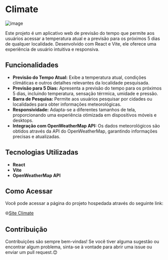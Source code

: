 # Climate

![image](https://github.com/user-attachments/assets/cb8e1e4c-7a19-4810-9183-8349b66fdbfe)

Este projeto é um aplicativo web de previsão do tempo que permite aos usuários acessar a temperatura atual e a previsão para os próximos 5 dias de qualquer localidade. Desenvolvido com React e Vite, ele oferece uma experiência de usuário intuitiva e responsiva.

## Funcionalidades

* **Previsão do Tempo Atual:** Exibe a temperatura atual, condições climáticas e outros detalhes relevantes da localidade pesquisada.
* **Previsão para 5 Dias:** Apresenta a previsão do tempo para os próximos 5 dias, incluindo temperatura, sensação térrmica, umidade e pressão.
* **Barra de Pesquisa:** Permite aos usuários pesquisar por cidades ou localidades para obter informações meteorológicas.
* **Responsividade:** Adapta-se a diferentes tamanhos de tela, proporcionando uma experiência otimizada em dispositivos móveis e desktops.
* **Integração com OpenWeatherMap API:** Os dados meteorológicos são obtidos através da API do OpenWeatherMap, garantindo informações precisas e atualizadas.

## Tecnologias Utilizadas

* **React**
* **Vite**
* **OpenWeatherMap API**

## Como Acessar

Você pode acessar a página do projeto hospedada através do seguinte link:

🌐[Site Climate]([https://favorite-movie-neon.vercel.app/](https://climate-wine-ten.vercel.app/))


## Contribuição

Contribuições são sempre bem-vindas! Se você tiver alguma sugestão ou encontrar algum problema, sinta-se à vontade para abrir uma issue ou enviar um pull request.😊
